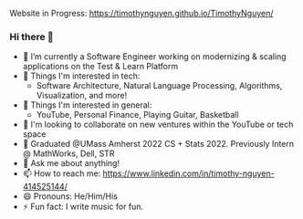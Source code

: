 Website in Progress:
https://timothynguyen.github.io/TimothyNguyen/

### Hi there 👋
- 🔭 I’m currently a Software Engineer working on modernizing & scaling applications on the Test & Learn Platform
- 🌱 Things I'm interested in tech:
    - Software Architecture, Natural Language Processing, Algorithms, Visualization, and more!
- 🌱 Things I'm interested in general:
    - YouTube, Personal Finance, Playing Guitar, Basketball
- 👯 I'm looking to collaborate on new ventures within the YouTube or tech space
- 🤔 Graduated @UMass Amherst 2022 CS + Stats 2022. Previously Intern @ MathWorks, Dell, STR
- 💬 Ask me about anything!
- 📫 How to reach me: https://www.linkedin.com/in/timothy-nguyen-414525144/
- 😄 Pronouns: He/Him/His
- ⚡ Fun fact: I write music for fun.


<!--
**TimothyNguyen/TimothyNguyen** is a ✨ _special_ ✨ repository because its `README.md` (this file) appears on your GitHub profile.

Here are some ideas to get you started:

- 🔭 I’m currently working on ...
- 🌱 I’m currently learning ...
- 👯 I’m looking to collaborate on ...
- 🤔 I’m looking for help with ...
- 💬 Ask me about ...
- 📫 How to reach me: ...
- 😄 Pronouns: ...
- ⚡ Fun fact: ...
-->
